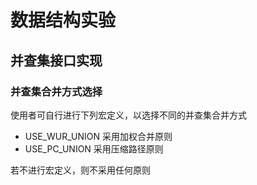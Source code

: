 # **数据结构实验**

## 并查集接口实现

### 并查集合并方式选择

使用者可自行进行下列宏定义，以选择不同的并查集合并方式

* USE_WUR_UNION	采用加权合并原则
* USE_PC_UNION	采用压缩路径原则

若不进行宏定义，则不采用任何原则
